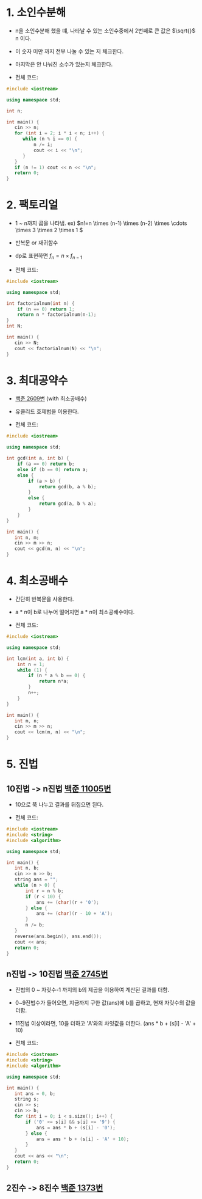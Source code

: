 # 1. 소인수분해
* n을 소인수분해 했을 떄, 나타날 수 있는 소인수중에서 2번째로 큰 값은 $\sqrt{}$ n 이다.
* 이 숫자 미만 까지 전부 나눌 수 있는 지 체크한다.
* 마지막은 안 나눠진 소수가 있는지 체크한다.

* 전체 코드:
```cpp
#include <iostream>

using namespace std;

int n;

int main() {
   cin >> n;
   for (int i = 2; i * i < n; i++) {
      while (n % i == 0) {
          n /= i;
          cout << i << "\n";
      }
   }
   if (n != 1) cout << n << "\n";
   return 0;
}
```

# 2. 팩토리얼
* 1 ~ n까지 곱을 나타냄. ex) $n!=n \times (n-1) \times (n-2) \times \cdots \times 3 \times 2 \times 1 $
* 반복문 or 재귀함수
* dp로 표현하면 $f_n = n \times f_{n-1}$

* 전체 코드:
```cpp
#include <iostream>

using namespace std;

int factorialnum(int n) {
    if (n == 0) return 1;
    return n * factorialnum(n-1);
}
int N;

int main() {
   cin >> N;
   cout << factorialnum(N) << "\n";
}
```

# 3. 최대공약수
* [백준 2609번](https://www.acmicpc.net/problem/2609) (with 최소공배수)
* 유클리드 호제법을 이용한다.

* 전체 코드:
```cpp
#include <iostream>

using namespace std;

int gcd(int a, int b) {
    if (a == 0) return b;
    else if (b == 0) return a;
    else {
        if (a > b) {
            return gcd(b, a % b);
        }
        else {
            return gcd(a, b % a);
        }
    }
}

int main() {
   int n, m;
   cin >> m >> n;
   cout << gcd(m, n) << "\n";
}
```

# 4. 최소공배수
* 간단히 반복문을 사용한다.
* a * n이 b로 나누어 떨어지면 a * n이 최소공배수이다.

* 전체 코드:
```cpp
#include <iostream>

using namespace std;

int lcm(int a, int b) {
    int n = 1;
    while (1) {
        if (n * a % b == 0) {
            return n*a;
        }
        n++;
    }
}

int main() {
   int m, n;
   cin >> m >> n;
   cout << lcm(m, n) << "\n";
}
```

# 5. 진법
## 10진법 -> n진법 [백준 11005번](https://www.acmicpc.net/problem/11005)
* 10으로 쭉 나누고 결과를 뒤집으면 된다.

* 전체 코드:
```cpp
#include <iostream>
#include <string>
#include <algorithm>

using namespace std;

int main() {
   int n, b;
   cin >> n >> b;
   string ans = "";
   while (n > 0) {
       int r = n % b;
       if (r < 10) {
           ans += (char)(r + '0');
       } else {
           ans += (char)(r - 10 + 'A');
       }
       n /= b;
   }
   reverse(ans.begin(), ans.end());
   cout << ans;
   return 0;
}
```

## n진법 -> 10진법 [백준 2745번](https://www.acmicpc.net/problem/2745)
* 진법의 0 ~ 자릿수-1 까지의 b의 제곱을 이용하여 계산된 결과를 더함.
* 0~9진법수가 들어오면, 지금까지 구한 값(ans)에 b를 곱하고, 현재 자릿수의 값을 더함.
* 11진법 이상이라면, 10을 더하고 'A'와의 차잇값을 더한다. (ans * b + (s[i] - 'A' + 10)

* 전체 코드:
```cpp
#include <iostream>
#include <string>
#include <algorithm>

using namespace std;

int main() {
   int ans = 0, b;
   string s;
   cin >> s;
   cin >> b;
   for (int i = 0; i < s.size(); i++) {
       if ('0' <= s[i] && s[i] <= '9') {
           ans = ans * b + (s[i] - '0');
       } else {
           ans = ans * b + (s[i] - 'A' + 10);
       }
   }
   cout << ans << "\n";
   return 0;
}
```
## 2진수 -> 8진수 [백준 1373번](https://www.acmicpc.net/problem/1373)
